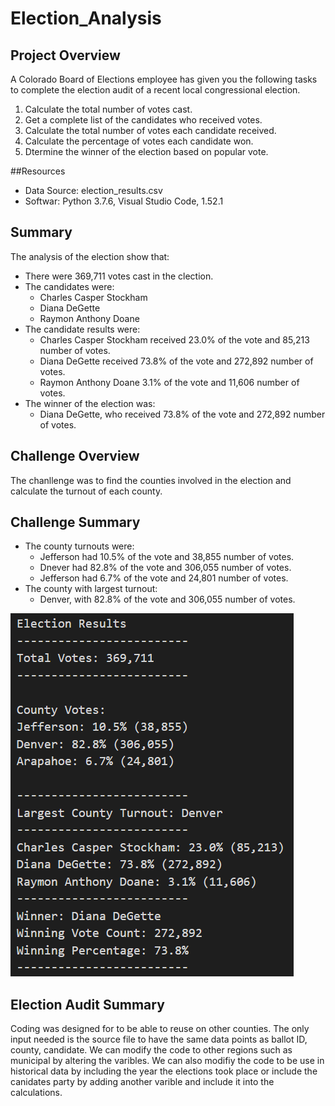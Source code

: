 # Election_Analysis

## Project Overview
A Colorado Board of Elections employee has given you the following tasks to complete the election audit of a recent local congressional election.

1. Calculate the total number of votes cast.
2. Get a complete list of the candidates who received votes.
3. Calculate the total number of votes each candidate received.
4. Calculate the percentage of votes each candidate won.
5. Dtermine the winner of the election based on popular vote.

##Resources
- Data Source: election_results.csv
- Softwar: Python 3.7.6, Visual Studio Code, 1.52.1

## Summary
The analysis of the election show that:
- There were 369,711 votes cast in the clection.
- The candidates were:
    - Charles Casper Stockham
    - Diana DeGette
    - Raymon Anthony Doane
- The candidate results were:
    - Charles Casper Stockham received 23.0% of the vote and 85,213 number of votes.
    - Diana DeGette received 73.8% of the vote and 272,892 number of votes.
    - Raymon Anthony Doane 3.1% of the vote and 11,606 number of votes.
- The winner of the election was:
    - Diana DeGette, who received 73.8% of the vote and 272,892 number of votes.
    
## Challenge Overview
The chanllenge was to find the counties involved in the election and calculate the turnout of each county.
## Challenge Summary
- The county turnouts were:
    - Jefferson had 10.5% of the vote and 38,855 number of votes.
    - Dnever had 82.8% of the vote and 306,055 number of votes.
    - Jefferson had 6.7% of the vote and 24,801 number of votes.
- The county with largest turnout:
    - Denver, with 82.8% of the vote and 306,055 number of votes.
    
![Resources/election_analysis_img.PNG](Resources/election_analysis_img.PNG)
 
    
## Election Audit Summary
Coding was designed for to be able to reuse on other counties. The only input needed is the source file to have the same data points as ballot ID, county, candidate. We can modify the code to other regions such as municipal by altering the varibles. We can also modifiy the code to be use in historical data by including the year the elections took place or include the canidates party by adding another varible and include it into the calculations.
